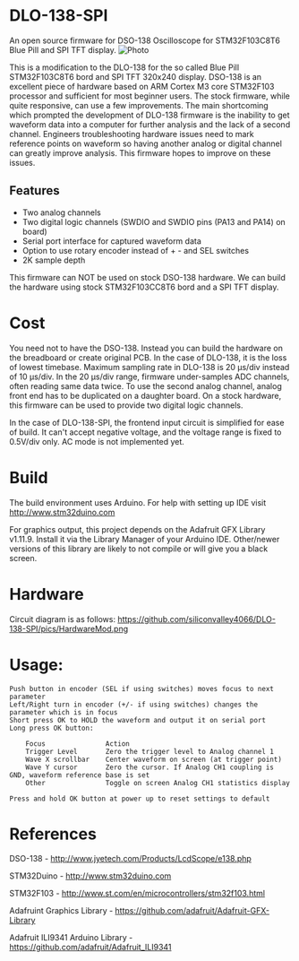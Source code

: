# DLO-138-SPI
An open source firmware for DSO-138 Oscilloscope for STM32F103C8T6 Blue Pill and SPI TFT display. 
![Photo](https://github.com/ardyesp/DLO-138/blob/master/pics/pic4.png)

This is a modification to the DLO-138 for the so called Blue Pill STM32F103C8T6 bord and SPI TFT 320x240 display.
DSO-138 is an excellent piece of hardware based on ARM Cortex M3 core STM32F103 processor and sufficient for most beginner users. The stock firmware, while quite responsive, can use a few improvements. The main shortcoming which prompted the development of DLO-138 firmware is the inability to get waveform data into a computer for further analysis and the lack of a second channel. Engineers troubleshooting hardware issues need to mark reference points on waveform so having another analog or digital channel can greatly improve analysis. This firmware hopes to improve on these issues.

## Features
- Two analog channels
- Two digital logic channels (SWDIO and SWDIO pins (PA13 and PA14) on board)
- Serial port interface for captured waveform data
- Option to use rotary encoder instead of + - and SEL switches
- 2K sample depth

This firmware can NOT be used on stock DSO-138 hardware. We can build the hardware using stock STM32F103CC8T6 bord and a SPI TFT display.

# Cost
You need not to have the DSO-138. Instead you can build the hardware on the breadboard or create original PCB. In the case of DLO-138, it is the loss of lowest timebase. Maximum sampling rate in DLO-138 is 20 µs/div instead of 10 µs/div. In the 20 µs/div range, firmware under-samples ADC channels, often reading same data twice. To use the second analog channel, analog front end has to be duplicated on a daughter board. On a stock hardware, this firmware can be used to provide two digital logic channels.

In the case of DLO-138-SPI, the frontend input circuit is simplified for ease of build. It can't accept negative voltage, and the voltage range is fixed to 0.5V/div only. AC mode is not implemented yet.

# Build
The build environment uses Arduino. For help with setting up IDE visit http://www.stm32duino.com

For graphics output, this project depends on the Adafruit GFX Library v1.11.9.
Install it via the Library Manager of your Arduino IDE.
Other/newer versions of this library are likely to not compile or will give you a black screen.

# Hardware
Circuit diagram is as follows:
https://github.com/siliconvalley4066/DLO-138-SPI/pics/HardwareMod.png

# Usage:
	Push button in encoder (SEL if using switches) moves focus to next parameter
	Left/Right turn in encoder (+/- if using switches) changes the parameter which is in focus
	Short press OK to HOLD the waveform and output it on serial port
	Long press OK button:
	
		Focus				Action
		Trigger Level		Zero the trigger level to Analog channel 1
		Wave X scrollbar	Center waveform on screen (at trigger point)
		Wave Y cursor		Zero the cursor. If Analog CH1 coupling is GND, waveform reference base is set 
		Other				Toggle on screen Analog CH1 statistics display

	Press and hold OK button at power up to reset settings to default

# References
DSO-138 - http://www.jyetech.com/Products/LcdScope/e138.php

STM32Duino - http://www.stm32duino.com

STM32F103 - http://www.st.com/en/microcontrollers/stm32f103.html

Adafruint Graphics Library - https://github.com/adafruit/Adafruit-GFX-Library

Adafruit ILI9341 Arduino Library - https://github.com/adafruit/Adafruit_ILI9341


